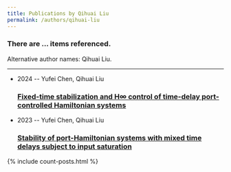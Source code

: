 ```yaml
---
title: Publications by Qihuai Liu
permalink: /authors/qihuai-liu
---
```


<h3 id="number-posts">There are ... items referenced.</h3>
<p id='info-authors'>Alternative author names: Qihuai Liu.</p>
<hr />
<ul class="post-list">
<li><span class='post-meta'>2024 -- Yufei Chen, Qihuai Liu</span><h3><a class='post-link' href="{{ site.baseurl }}/fixed-time-stabilization-and-h-control-of-time-delay-port-controlled-hamiltonian-systems">Fixed-time stabilization and H∞ control of time-delay port-controlled Hamiltonian systems</a></h3></li>
<li><span class='post-meta'>2023 -- Yufei Chen, Qihuai Liu</span><h3><a class='post-link' href="{{ site.baseurl }}/stability-of-port-hamiltonian-systems-with-mixed-time-delays-subject-to-input-saturation">Stability of port-Hamiltonian systems with mixed time delays subject to input saturation</a></h3></li>

</ul>
{% include count-posts.html %}

